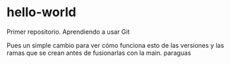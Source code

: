 # hello-world
Primer repositorio. Aprendiendo a usar Git

Pues un simple cambio para ver cómo funciona esto de las versiones y las ramas que se crean antes
de fusionarlas con la main.
paraguas
